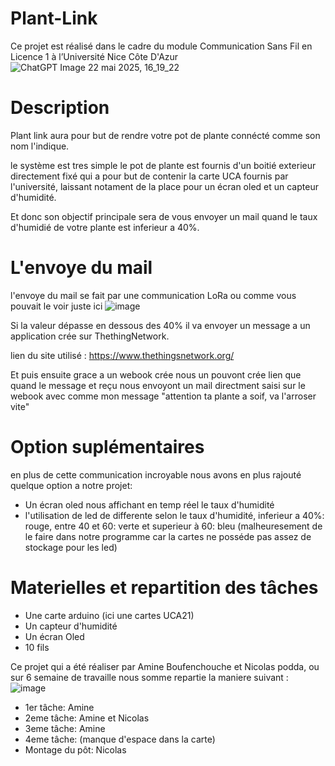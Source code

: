 # Plant-Link

Ce projet est réalisé dans le cadre du module Communication Sans Fil en Licence 1 à l’Université Nice Côte D'Azur
![ChatGPT Image 22 mai 2025, 16_19_22](https://github.com/user-attachments/assets/4abf768d-c1f6-4122-a66b-7bd9a429cee8)

# Description 
Plant link aura pour but de rendre votre pot de plante connécté comme son nom l'indique.

le système est tres simple le pot de plante est fournis d'un boitié exterieur directement fixé qui a pour but de 
contenir la carte UCA fournis par l'université, laissant notament de la place pour un écran oled et un capteur d'humidité.

Et donc son objectif principale sera de vous envoyer un mail quand le taux d'humidié de votre plante est inferieur a 40%.

# L'envoye du mail

l'envoye du mail se fait par une communication LoRa ou comme vous pouvait le voir juste ici 
![image](https://github.com/user-attachments/assets/0e3d62cb-ebc1-4456-a3c2-2370ffaa7d1e)

Si la valeur dépasse en dessous des 40% il va envoyer un message a un application crée sur ThethingNetwork.

lien du site utilisé : https://www.thethingsnetwork.org/

Et puis ensuite grace a un webook crée nous un pouvont crée lien que quand le message et reçu nous envoyont un mail 
directment saisi sur le webook avec comme mon message "attention ta plante a soif, va l'arroser vite" 

# Option suplémentaires 

en plus de cette communication incroyable nous avons en plus rajouté quelque option a notre projet:

* Un écran oled nous affichant en temp réel le taux d'humidité
* l'utilisation de led de differente selon le taux d'humidité, inferieur a 40%: rouge, entre 40 et 60: verte et superieur à 60: bleu (malheuresement de le faire dans notre programme car la cartes ne posséde pas assez de stockage pour les led)

# Materielles et repartition des tâches 

* Une carte arduino (ici une cartes UCA21)
* Un capteur d'humidité
* Un écran Oled
* 10 fils

Ce projet qui a été réaliser par Amine Boufenchouche et Nicolas podda, ou sur 6 semaine de travaille nous somme repartie la maniere suivant : 
![image](https://github.com/user-attachments/assets/b0082b1c-02e3-4dbe-9ec5-07ce25f27fb7)

* 1er tâche: Amine
* 2eme tâche: Amine et Nicolas
* 3eme tâche: Amine
* 4eme tâche: (manque d'espace dans la carte)
* Montage du pôt: Nicolas
